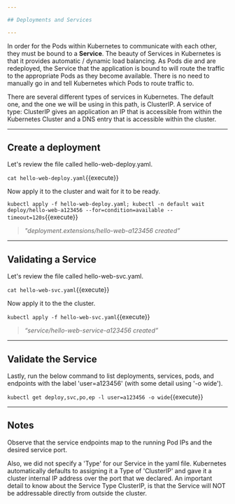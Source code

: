 ```yaml
---

## Deployments and Services

---
```


In order for the Pods within Kubernetes to communicate with each other, they must be bound to a **Service**.  The beauty of Services in Kubernetes is that it provides automatic / dynamic load balancing.  As Pods die and are redeployed, the Service that the application is bound to will route the traffic to the appropriate Pods as they become available.  There is no need to manually go in and tell Kubernetes which Pods to route traffic to.


There are several different types of services in Kubernetes.  The default one, and the one we will be using in this path, is ClusterIP.  A service of type: ClusterIP gives an application an IP that is accessible from within the Kubernetes Cluster and a DNS entry that is accessible within the cluster.

---

## Create a deployment

Let's review the file called hello-web-deploy.yaml.

`cat hello-web-deploy.yaml`{{execute}}


Now apply it to the cluster and wait for it to be ready.

`kubectl apply -f hello-web-deploy.yaml; kubectl -n default wait deploy/hello-web-a123456 --for=condition=available --timeout=120s`{{execute}}

> _"deployment.extensions/hello-web-a123456 created”_


---

## Validating a Service

Let's review the file called hello-web-svc.yaml.

`cat hello-web-svc.yaml`{{execute}}


Now apply it to the the cluster.

`kubectl apply -f hello-web-svc.yaml`{{execute}}

> _“service/hello-web-service-a123456 created”_

---

## Validate the Service

Lastly, run the below command to list deployments, services, pods, and endpoints with the label 'user=a123456' (with some detail using '-o wide'). 

`kubectl get deploy,svc,po,ep -l user=a123456 -o wide`{{execute}}


---

## Notes

Observe that the service endpoints map to the running Pod IPs and the desired service port.

Also, we did not specify a 'Type' for our Service in the yaml file.  Kubernetes automatically defaults to assigning it a Type of 'ClusterIP' and gave it a cluster internal IP address over the port that we declared.  An important detail to know about the Service Type ClusterIP, is that the Service will NOT be addressable directly from outside the cluster.
